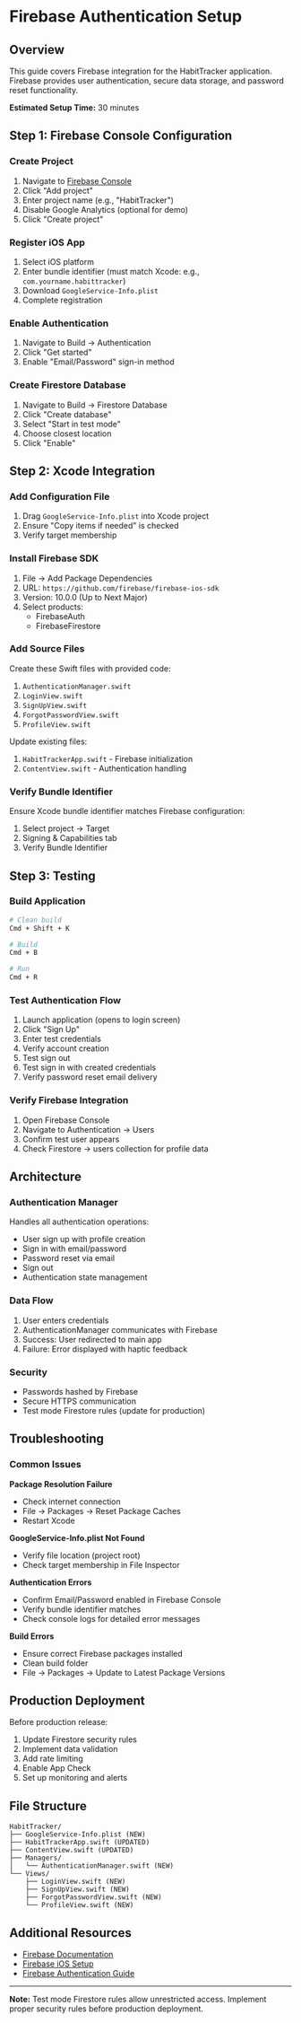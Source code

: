 # Firebase Authentication Setup

## Overview

This guide covers Firebase integration for the HabitTracker application. Firebase provides user authentication, secure data storage, and password reset functionality.

**Estimated Setup Time:** 30 minutes

## Step 1: Firebase Console Configuration

### Create Project

1. Navigate to [Firebase Console](https://console.firebase.google.com/)
2. Click "Add project"
3. Enter project name (e.g., "HabitTracker")
4. Disable Google Analytics (optional for demo)
5. Click "Create project"

### Register iOS App

1. Select iOS platform
2. Enter bundle identifier (must match Xcode: e.g., `com.yourname.habittracker`)
3. Download `GoogleService-Info.plist`
4. Complete registration

### Enable Authentication

1. Navigate to Build → Authentication
2. Click "Get started"
3. Enable "Email/Password" sign-in method

### Create Firestore Database

1. Navigate to Build → Firestore Database
2. Click "Create database"
3. Select "Start in test mode"
4. Choose closest location
5. Click "Enable"

## Step 2: Xcode Integration

### Add Configuration File

1. Drag `GoogleService-Info.plist` into Xcode project
2. Ensure "Copy items if needed" is checked
3. Verify target membership

### Install Firebase SDK

1. File → Add Package Dependencies
2. URL: `https://github.com/firebase/firebase-ios-sdk`
3. Version: 10.0.0 (Up to Next Major)
4. Select products:
   - FirebaseAuth
   - FirebaseFirestore

### Add Source Files

Create these Swift files with provided code:

1. `AuthenticationManager.swift`
2. `LoginView.swift`
3. `SignUpView.swift`
4. `ForgotPasswordView.swift`
5. `ProfileView.swift`

Update existing files:

1. `HabitTrackerApp.swift` - Firebase initialization
2. `ContentView.swift` - Authentication handling

### Verify Bundle Identifier

Ensure Xcode bundle identifier matches Firebase configuration:

1. Select project → Target
2. Signing & Capabilities tab
3. Verify Bundle Identifier

## Step 3: Testing

### Build Application

```bash
# Clean build
Cmd + Shift + K

# Build
Cmd + B

# Run
Cmd + R
```

### Test Authentication Flow

1. Launch application (opens to login screen)
2. Click "Sign Up"
3. Enter test credentials
4. Verify account creation
5. Test sign out
6. Test sign in with created credentials
7. Verify password reset email delivery

### Verify Firebase Integration

1. Open Firebase Console
2. Navigate to Authentication → Users
3. Confirm test user appears
4. Check Firestore → users collection for profile data

## Architecture

### Authentication Manager

Handles all authentication operations:
- User sign up with profile creation
- Sign in with email/password
- Password reset via email
- Sign out
- Authentication state management

### Data Flow

1. User enters credentials
2. AuthenticationManager communicates with Firebase
3. Success: User redirected to main app
4. Failure: Error displayed with haptic feedback

### Security

- Passwords hashed by Firebase
- Secure HTTPS communication
- Test mode Firestore rules (update for production)

## Troubleshooting

### Common Issues

**Package Resolution Failure**
- Check internet connection
- File → Packages → Reset Package Caches
- Restart Xcode

**GoogleService-Info.plist Not Found**
- Verify file location (project root)
- Check target membership in File Inspector

**Authentication Errors**
- Confirm Email/Password enabled in Firebase Console
- Verify bundle identifier matches
- Check console logs for detailed error messages

**Build Errors**
- Ensure correct Firebase packages installed
- Clean build folder
- File → Packages → Update to Latest Package Versions

## Production Deployment

Before production release:

1. Update Firestore security rules
2. Implement data validation
3. Add rate limiting
4. Enable App Check
5. Set up monitoring and alerts

## File Structure

```
HabitTracker/
├── GoogleService-Info.plist (NEW)
├── HabitTrackerApp.swift (UPDATED)
├── ContentView.swift (UPDATED)
├── Managers/
│   └── AuthenticationManager.swift (NEW)
└── Views/
    ├── LoginView.swift (NEW)
    ├── SignUpView.swift (NEW)
    ├── ForgotPasswordView.swift (NEW)
    └── ProfileView.swift (NEW)
```

## Additional Resources

- [Firebase Documentation](https://firebase.google.com/docs)
- [Firebase iOS Setup](https://firebase.google.com/docs/ios/setup)
- [Firebase Authentication Guide](https://firebase.google.com/docs/auth)

---

**Note:** Test mode Firestore rules allow unrestricted access. Implement proper security rules before production deployment.

